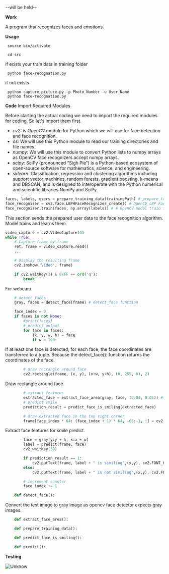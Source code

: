 --will be held--

**Work**

A program that recognizes faces and emotions.

**Usage**


```
 source bin/activate
```


```
 cd src
```

if exists your train data in training folder

```
 python face-recognation.py
```

if not exists

```
 python capture_picture.py -p Photo_Number -u User_Name
 python face-recognation.py
```

**Code**
 Import Required Modules

 Before starting the actual coding we need to import the required modules for coding. So let's import them first. 
 
 - *cv2:* is _OpenCV_ module for Python which we will use for face detection and face recognition.
 - *os:* We will use this Python module to read our training directories and file names.
 - *numpy:* We will use this module to convert Python lists to numpy arrays as OpenCV face recognizers accept numpy arrays.
 - *scipy:* SciPy (pronounced “Sigh Pie”) is a Python-based ecosystem of open-source software for mathematics, science, and engineering.
 - *sklearn:* Classification, regression and clustering algorithms including support vector machines, random forests, gradient boosting, k-means and DBSCAN, and is designed to interoperate with the Python numerical and scientific libraries NumPy and SciPy.



```python
faces, labels, users = prepare_training_data(trainingPath) # prepare_training_data function
face_recognizer = cv2.face.LBPHFaceRecognizer_create() # OpenCV LBP Face Recognation Algorithm
face_recognizer.train(faces, np.array(labels)) # # OpenCV model train function
```
This section sends the prepared user data to the face recognition algorithm. Model trains and learns them.



```python
video_capture = cv2.VideoCapture(0)
while True:
	# Capture frame-by-frame
	ret, frame = video_capture.read()
	...

	# Display the resulting frame
	cv2.imshow('Video', frame)

	if cv2.waitKey(1) & 0xFF == ord('q'):
		break
```

For webcam.


```python
	# detect faces
	gray, faces = detect_face(frame) # detect_face function

	face_index = 0
	if faces is not None:
		#print(faces)
		# predict output
		for face in faces:
			(x, y, w, h) = face
			if w > 100:
```

If at least one face is detected; for each face, the face coordinates are transferred to a tuple. Because the detect_face(): function returns the coordinates of the face.


```python
		# draw rectangle around face 
		cv2.rectangle(frame, (x, y), (x+w, y+h), (0, 255, 0), 2)

```
Draw rectangle around face.


```python
		# extract features
		extracted_face = extract_face_area(gray, face, (0.03, 0.05)) #(0.075, 0.05)
		# predict smile
		prediction_result = predict_face_is_smiling(extracted_face)

		# draw extracted face in the top right corner
		frame[face_index * 64: (face_index + 1) * 64, -65:-1, :] = cv2.cvtColor(extracted_face * 255, cv2.COLOR_GRAY2RGB)
```

Extract face features for smile predict.


```python
		face = gray[y:y + h, x:x + w]
		label = predict(frame, face)
		cv2.waitKey(50)
```






```python
		if prediction_result == 1:
		    cv2.putText(frame, label + " is similing",(x,y), cv2.FONT_HERSHEY_SIMPLEX, 2, 155, 6)
		else:
		    cv2.putText(frame, label + " is not similing",(x,y), cv2.FONT_HERSHEY_SIMPLEX, 2, 155, 6)

		# increment counter
		face_index += 1
```






```python
 	def detect_face():
```
Convert the test image to gray image as opencv face detector expects gray images.


```python
 	def extract_face_area():
```

```python
	def prepare_training_data():
```


```python
	def predict_face_is_smiling():
```


```python
	def predict():
```


**Testing**

![Unknow](/doc/?.png)